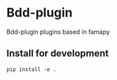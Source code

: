 # Bdd-plugin

Bdd-plugin plugins based in famapy


## Install for development

```
pip install -e .
```
